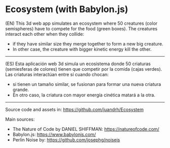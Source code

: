 # Ecosystem (with Babylon.js)

(EN) This 3d web app simulates an ecosystem where 50 creatures (color semispheres) have to compete for the food (green boxes).
The creatures interact each other when they collide:
- if they have similar size they merge together to form a new big creature.
- In other case, the creature with bigger kinetic energy kill the other.

---------------------------------------------------------

(ES) Esta aplicación web 3d simula un ecosistema donde 50 criaturas (semiesferas de colores) tienen que competir por la comida (cajas verdes).
Las criaturas interactúan entre sí cuando chocan:
- si tienen un tamaño similar, se fusionan para formar una nueva criatura grande.
- En otro caso, la criatura con mayor energía cinética matará a la otra.

---------------------------------------------------------

Source code and assets in: https://github.com/juandrh/Ecosystem

Main sources:
- The Nature of Code by DANIEL SHIFFMAN: https://natureofcode.com/ 
- Babylon.js: https://www.babylonjs.com/
- Perlin Noise by: https://github.com/josephg/noisejs
